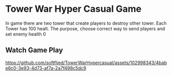 # Tower War Hyper Casual Game
In game there are two tower that create players to destroy other tower. Each Tower has 100 healt. The purpose, choose correct way to send players and set enemy health 0

## Watch Game Play





https://github.com/softflied/TowerWarHypercasual/assets/102998343/4babe6c0-3e93-4d73-af7a-2a7f498c5dc9

